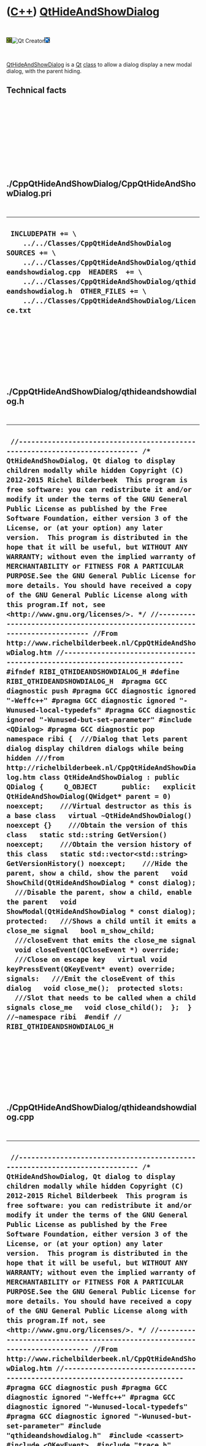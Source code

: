 



 

 

 

 

 

([C++](Cpp.md)) [QtHideAndShowDialog](CppQtHideAndShowDialog.md)
==================================================================

 

![Qt](PicQt.png)![Qt
Creator](PicQtCreator.png)![Lubuntu](PicLubuntu.png)

 

[QtHideAndShowDialog](CppQtHideAndShowDialog.md) is a [Qt](CppQt.md)
[class](CppClass.md) to allow a dialog display a new modal dialog, with
the parent hiding.

Technical facts
---------------

 

 

 

 

 

 

./CppQtHideAndShowDialog/CppQtHideAndShowDialog.pri
---------------------------------------------------

 

  --------------------------------------------------------------------------------------------------------------------------------------------------------------------------------------------------------------------------------------------------------------------------------------------------
  ` INCLUDEPATH += \     ../../Classes/CppQtHideAndShowDialog  SOURCES += \     ../../Classes/CppQtHideAndShowDialog/qthideandshowdialog.cpp  HEADERS  += \     ../../Classes/CppQtHideAndShowDialog/qthideandshowdialog.h  OTHER_FILES += \     ../../Classes/CppQtHideAndShowDialog/Licence.txt`
  --------------------------------------------------------------------------------------------------------------------------------------------------------------------------------------------------------------------------------------------------------------------------------------------------

 

 

 

 

 

./CppQtHideAndShowDialog/qthideandshowdialog.h
----------------------------------------------

 

  -------------------------------------------------------------------------------------------------------------------------------------------------------------------------------------------------------------------------------------------------------------------------------------------------------------------------------------------------------------------------------------------------------------------------------------------------------------------------------------------------------------------------------------------------------------------------------------------------------------------------------------------------------------------------------------------------------------------------------------------------------------------------------------------------------------------------------------------------------------------------------------------------------------------------------------------------------------------------------------------------------------------------------------------------------------------------------------------------------------------------------------------------------------------------------------------------------------------------------------------------------------------------------------------------------------------------------------------------------------------------------------------------------------------------------------------------------------------------------------------------------------------------------------------------------------------------------------------------------------------------------------------------------------------------------------------------------------------------------------------------------------------------------------------------------------------------------------------------------------------------------------------------------------------------------------------------------------------------------------------------------------------------------------------------------------------------------------------------------------------------------------------------------------------------------------------------------------------------------------------------------------------------------------------------------------------------------------------------------------------------------------------------------------------------------------------------------------------------------------------------------------------------------------------------------------------------------------------------------------------------------------------------------------------------------------------------------------------------------------
  ` //--------------------------------------------------------------------------- /* QtHideAndShowDialog, Qt dialog to display children modally while hidden Copyright (C) 2012-2015 Richel Bilderbeek  This program is free software: you can redistribute it and/or modify it under the terms of the GNU General Public License as published by the Free Software Foundation, either version 3 of the License, or (at your option) any later version.  This program is distributed in the hope that it will be useful, but WITHOUT ANY WARRANTY; without even the implied warranty of MERCHANTABILITY or FITNESS FOR A PARTICULAR PURPOSE.See the GNU General Public License for more details. You should have received a copy of the GNU General Public License along with this program.If not, see <http://www.gnu.org/licenses/>. */ //--------------------------------------------------------------------------- //From http://www.richelbilderbeek.nl/CppQtHideAndShowDialog.htm //--------------------------------------------------------------------------- #ifndef RIBI_QTHIDEANDSHOWDIALOG_H #define RIBI_QTHIDEANDSHOWDIALOG_H  #pragma GCC diagnostic push #pragma GCC diagnostic ignored "-Weffc++" #pragma GCC diagnostic ignored "-Wunused-local-typedefs" #pragma GCC diagnostic ignored "-Wunused-but-set-parameter" #include <QDialog> #pragma GCC diagnostic pop  namespace ribi {  ///Dialog that lets parent dialog display children dialogs while being hidden ///from http://richelbilderbeek.nl/CppQtHideAndShowDialog.htm class QtHideAndShowDialog : public QDialog {     Q_OBJECT      public:   explicit QtHideAndShowDialog(QWidget* parent = 0) noexcept;    ///Virtual destructor as this is a base class   virtual ~QtHideAndShowDialog() noexcept {}    ///Obtain the version of this class   static std::string GetVersion() noexcept;    ///Obtain the version history of this class   static std::vector<std::string> GetVersionHistory() noexcept;    ///Hide the parent, show a child, show the parent   void ShowChild(QtHideAndShowDialog * const dialog);    ///Disable the parent, show a child, enable the parent   void ShowModal(QtHideAndShowDialog * const dialog);  protected:   ///Shows a child until it emits a close_me signal   bool m_show_child;    ///closeEvent that emits the close_me signal   void closeEvent(QCloseEvent *) override;    ///Close on escape key   virtual void keyPressEvent(QKeyEvent* event) override;  signals:   ///Emit the closeEvent of this dialog   void close_me();  protected slots:   ///Slot that needs to be called when a child signals close_me   void close_child();  };  } //~namespace ribi  #endif // RIBI_QTHIDEANDSHOWDIALOG_H`
  -------------------------------------------------------------------------------------------------------------------------------------------------------------------------------------------------------------------------------------------------------------------------------------------------------------------------------------------------------------------------------------------------------------------------------------------------------------------------------------------------------------------------------------------------------------------------------------------------------------------------------------------------------------------------------------------------------------------------------------------------------------------------------------------------------------------------------------------------------------------------------------------------------------------------------------------------------------------------------------------------------------------------------------------------------------------------------------------------------------------------------------------------------------------------------------------------------------------------------------------------------------------------------------------------------------------------------------------------------------------------------------------------------------------------------------------------------------------------------------------------------------------------------------------------------------------------------------------------------------------------------------------------------------------------------------------------------------------------------------------------------------------------------------------------------------------------------------------------------------------------------------------------------------------------------------------------------------------------------------------------------------------------------------------------------------------------------------------------------------------------------------------------------------------------------------------------------------------------------------------------------------------------------------------------------------------------------------------------------------------------------------------------------------------------------------------------------------------------------------------------------------------------------------------------------------------------------------------------------------------------------------------------------------------------------------------------------------------------------------

 

 

 

 

 

./CppQtHideAndShowDialog/qthideandshowdialog.cpp
------------------------------------------------

 

  -------------------------------------------------------------------------------------------------------------------------------------------------------------------------------------------------------------------------------------------------------------------------------------------------------------------------------------------------------------------------------------------------------------------------------------------------------------------------------------------------------------------------------------------------------------------------------------------------------------------------------------------------------------------------------------------------------------------------------------------------------------------------------------------------------------------------------------------------------------------------------------------------------------------------------------------------------------------------------------------------------------------------------------------------------------------------------------------------------------------------------------------------------------------------------------------------------------------------------------------------------------------------------------------------------------------------------------------------------------------------------------------------------------------------------------------------------------------------------------------------------------------------------------------------------------------------------------------------------------------------------------------------------------------------------------------------------------------------------------------------------------------------------------------------------------------------------------------------------------------------------------------------------------------------------------------------------------------------------------------------------------------------------------------------------------------------------------------------------------------------------------------------------------------------------------------------------------------------------------------------------------------------------------------------------------------------------------------------------------------------------------------------------------------------------------------------------------------------------------------------------------------------------------------------------------------------------------------------------------------------------------------------------------------------------------------------------------------------------------------------------------------------------------------------------------------------------------------------------------------------------------------------------------------------------------------------------------------------------------------------------------------------------------------------------------------------------------------------------------------------------------------------------------------------------------------------------------------
  ` //--------------------------------------------------------------------------- /* QtHideAndShowDialog, Qt dialog to display children modally while hidden Copyright (C) 2012-2015 Richel Bilderbeek  This program is free software: you can redistribute it and/or modify it under the terms of the GNU General Public License as published by the Free Software Foundation, either version 3 of the License, or (at your option) any later version.  This program is distributed in the hope that it will be useful, but WITHOUT ANY WARRANTY; without even the implied warranty of MERCHANTABILITY or FITNESS FOR A PARTICULAR PURPOSE.See the GNU General Public License for more details. You should have received a copy of the GNU General Public License along with this program.If not, see <http://www.gnu.org/licenses/>. */ //--------------------------------------------------------------------------- //From http://www.richelbilderbeek.nl/CppQtHideAndShowDialog.htm //--------------------------------------------------------------------------- #pragma GCC diagnostic push #pragma GCC diagnostic ignored "-Weffc++" #pragma GCC diagnostic ignored "-Wunused-local-typedefs" #pragma GCC diagnostic ignored "-Wunused-but-set-parameter" #include "qthideandshowdialog.h"  #include <cassert> #include <QKeyEvent>  #include "trace.h"  #pragma GCC diagnostic pop  ribi::QtHideAndShowDialog::QtHideAndShowDialog(QWidget* parent) noexcept   : QDialog(parent),     m_show_child { false } {  }  //ribi::QtHideAndShowDialog::~QtHideAndShowDialog() noexcept //{ // //}  void ribi::QtHideAndShowDialog::close_child() {   m_show_child = false; }  void ribi::QtHideAndShowDialog::closeEvent(QCloseEvent*) {   //QDialog::closeEvent(event); //Not needed   emit close_me();   //QDialog::closeEvent(event); //Not needed }  std::string ribi::QtHideAndShowDialog::GetVersion() noexcept {   return "1.4"; }  std::vector<std::string> ribi::QtHideAndShowDialog::GetVersionHistory() noexcept {   std::vector<std::string> v {     "2012-11-13: version 1.0: initial version",     "2012-11-18: version 1.1: added ShowModal member function",     "2012-11-18: version 1.2: added ",     "2012-12-31: version 1.3: added keyPressEvent to close on escape"     "2013-09-16: version 1.4: noexcept"   };   return v; }  void ribi::QtHideAndShowDialog::keyPressEvent(QKeyEvent* event) {   if (event->key() == Qt::Key_Escape)   {     close();     return;   }   QDialog::keyPressEvent(event); }  void ribi::QtHideAndShowDialog::ShowChild(QtHideAndShowDialog * const dialog) {   assert(dialog);   this->hide();   QObject::connect(dialog,&ribi::QtHideAndShowDialog::close_me,this,&ribi::QtHideAndShowDialog::close_child);   m_show_child = true;   while (m_show_child)   {     dialog->exec();   }   this->show(); }  void ribi::QtHideAndShowDialog::ShowModal(QtHideAndShowDialog * const dialog) {   assert(dialog);   this->setEnabled(false);   QObject::connect(dialog,&ribi::QtHideAndShowDialog::close_me,this,&ribi::QtHideAndShowDialog::close_child);   m_show_child = true;   while (m_show_child)   {     dialog->exec();   }   this->setEnabled(true); }`
  -------------------------------------------------------------------------------------------------------------------------------------------------------------------------------------------------------------------------------------------------------------------------------------------------------------------------------------------------------------------------------------------------------------------------------------------------------------------------------------------------------------------------------------------------------------------------------------------------------------------------------------------------------------------------------------------------------------------------------------------------------------------------------------------------------------------------------------------------------------------------------------------------------------------------------------------------------------------------------------------------------------------------------------------------------------------------------------------------------------------------------------------------------------------------------------------------------------------------------------------------------------------------------------------------------------------------------------------------------------------------------------------------------------------------------------------------------------------------------------------------------------------------------------------------------------------------------------------------------------------------------------------------------------------------------------------------------------------------------------------------------------------------------------------------------------------------------------------------------------------------------------------------------------------------------------------------------------------------------------------------------------------------------------------------------------------------------------------------------------------------------------------------------------------------------------------------------------------------------------------------------------------------------------------------------------------------------------------------------------------------------------------------------------------------------------------------------------------------------------------------------------------------------------------------------------------------------------------------------------------------------------------------------------------------------------------------------------------------------------------------------------------------------------------------------------------------------------------------------------------------------------------------------------------------------------------------------------------------------------------------------------------------------------------------------------------------------------------------------------------------------------------------------------------------------------------------------------------

 

 

 

 

 





 




This page has been created by the [tool](Tools.md)
[CodeToHtml](ToolCodeToHtml.md)
